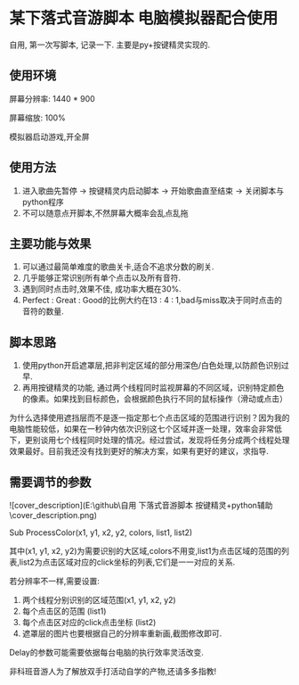 # 某下落式音游脚本 电脑模拟器配合使用

自用, 第一次写脚本, 记录一下. 主要是py+按键精灵实现的.

## 使用环境

屏幕分辨率: 1440 * 900

屏幕缩放: 100%

模拟器启动游戏,开全屏

## 使用方法

1. 进入歌曲先暂停 -> 按键精灵内启动脚本 -> 开始歌曲直至结束 -> 关闭脚本与python程序
2. 不可以随意点开脚本,不然屏幕大概率会乱点乱拖

## 主要功能与效果

1. 可以通过最简单难度的歌曲关卡,适合不追求分数的刷关.
2. 几乎能够正常识别所有单个点击以及所有音符. 
3. 遇到同时点击时,效果不佳, 成功率大概在30%.
4. Perfect : Great : Good的比例大约在13 : 4 : 1,bad与miss取决于同时点击的音符的数量.

## 脚本思路

1. 使用python开启遮罩层,把非判定区域的部分用深色/白色处理,以防颜色识别过早.
2. 再用按键精灵的功能, 通过两个线程同时监视屏幕的不同区域，识别特定颜色的像素。如果找到目标颜色，会根据颜色执行不同的鼠标操作（滑动或点击）

为什么选择使用遮挡层而不是逐一指定那七个点击区域的范围进行识别？因为我的电脑性能较低，如果在一秒钟内依次识别这七个区域并逐一处理，效率会非常低下，更别谈用七个线程同时处理的情况。经过尝试，发现将任务分成两个线程处理效果最好。目前我还没有找到更好的解决方案，如果有更好的建议，求指导.

## 需要调节的参数

![cover_description](E:\github\自用 下落式音游脚本 按键精灵+python辅助\cover_description.png)

Sub ProcessColor(x1, y1, x2, y2, colors, list1, list2)

其中(x1, y1, x2, y2)为需要识别的大区域,colors不用变,list1为点击区域的范围的列表,list2为点击区域对应的click坐标的列表,它们是一一对应的关系.

若分辨率不一样,需要设置:

1. 两个线程分别识别的区域范围(x1, y1, x2, y2)
2. 每个点击区的范围 (list1)
3. 每个点击区对应的click点击坐标 (list2)
4. 遮罩层的图片也要根据自己的分辨率重新画,截图修改即可.

Delay的参数可能需要依据每台电脑的执行效率灵活改变.



非科班音游人为了解放双手打活动自学的产物,还请多多指教!